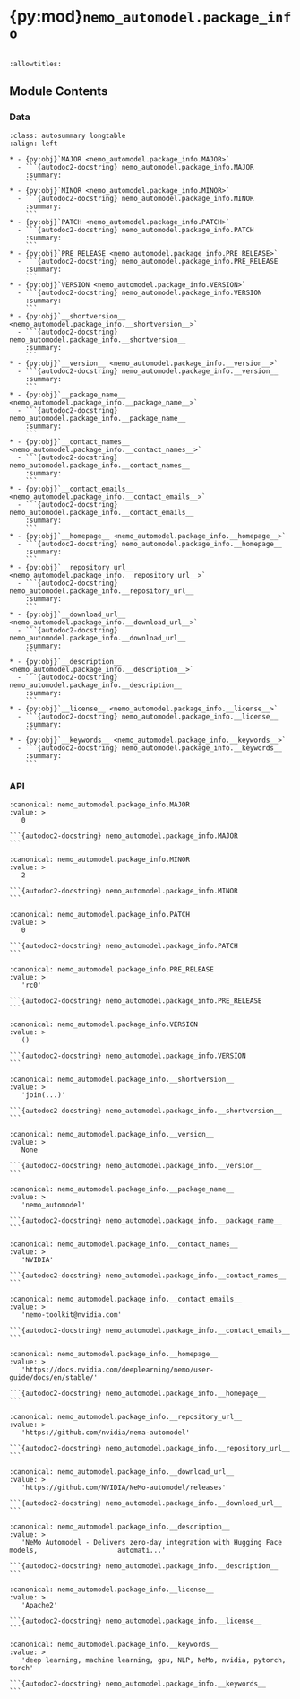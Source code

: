 # {py:mod}`nemo_automodel.package_info`

```{py:module} nemo_automodel.package_info
```

```{autodoc2-docstring} nemo_automodel.package_info
:allowtitles:
```

## Module Contents

### Data

````{list-table}
:class: autosummary longtable
:align: left

* - {py:obj}`MAJOR <nemo_automodel.package_info.MAJOR>`
  - ```{autodoc2-docstring} nemo_automodel.package_info.MAJOR
    :summary:
    ```
* - {py:obj}`MINOR <nemo_automodel.package_info.MINOR>`
  - ```{autodoc2-docstring} nemo_automodel.package_info.MINOR
    :summary:
    ```
* - {py:obj}`PATCH <nemo_automodel.package_info.PATCH>`
  - ```{autodoc2-docstring} nemo_automodel.package_info.PATCH
    :summary:
    ```
* - {py:obj}`PRE_RELEASE <nemo_automodel.package_info.PRE_RELEASE>`
  - ```{autodoc2-docstring} nemo_automodel.package_info.PRE_RELEASE
    :summary:
    ```
* - {py:obj}`VERSION <nemo_automodel.package_info.VERSION>`
  - ```{autodoc2-docstring} nemo_automodel.package_info.VERSION
    :summary:
    ```
* - {py:obj}`__shortversion__ <nemo_automodel.package_info.__shortversion__>`
  - ```{autodoc2-docstring} nemo_automodel.package_info.__shortversion__
    :summary:
    ```
* - {py:obj}`__version__ <nemo_automodel.package_info.__version__>`
  - ```{autodoc2-docstring} nemo_automodel.package_info.__version__
    :summary:
    ```
* - {py:obj}`__package_name__ <nemo_automodel.package_info.__package_name__>`
  - ```{autodoc2-docstring} nemo_automodel.package_info.__package_name__
    :summary:
    ```
* - {py:obj}`__contact_names__ <nemo_automodel.package_info.__contact_names__>`
  - ```{autodoc2-docstring} nemo_automodel.package_info.__contact_names__
    :summary:
    ```
* - {py:obj}`__contact_emails__ <nemo_automodel.package_info.__contact_emails__>`
  - ```{autodoc2-docstring} nemo_automodel.package_info.__contact_emails__
    :summary:
    ```
* - {py:obj}`__homepage__ <nemo_automodel.package_info.__homepage__>`
  - ```{autodoc2-docstring} nemo_automodel.package_info.__homepage__
    :summary:
    ```
* - {py:obj}`__repository_url__ <nemo_automodel.package_info.__repository_url__>`
  - ```{autodoc2-docstring} nemo_automodel.package_info.__repository_url__
    :summary:
    ```
* - {py:obj}`__download_url__ <nemo_automodel.package_info.__download_url__>`
  - ```{autodoc2-docstring} nemo_automodel.package_info.__download_url__
    :summary:
    ```
* - {py:obj}`__description__ <nemo_automodel.package_info.__description__>`
  - ```{autodoc2-docstring} nemo_automodel.package_info.__description__
    :summary:
    ```
* - {py:obj}`__license__ <nemo_automodel.package_info.__license__>`
  - ```{autodoc2-docstring} nemo_automodel.package_info.__license__
    :summary:
    ```
* - {py:obj}`__keywords__ <nemo_automodel.package_info.__keywords__>`
  - ```{autodoc2-docstring} nemo_automodel.package_info.__keywords__
    :summary:
    ```
````

### API

````{py:data} MAJOR
:canonical: nemo_automodel.package_info.MAJOR
:value: >
   0

```{autodoc2-docstring} nemo_automodel.package_info.MAJOR
```

````

````{py:data} MINOR
:canonical: nemo_automodel.package_info.MINOR
:value: >
   2

```{autodoc2-docstring} nemo_automodel.package_info.MINOR
```

````

````{py:data} PATCH
:canonical: nemo_automodel.package_info.PATCH
:value: >
   0

```{autodoc2-docstring} nemo_automodel.package_info.PATCH
```

````

````{py:data} PRE_RELEASE
:canonical: nemo_automodel.package_info.PRE_RELEASE
:value: >
   'rc0'

```{autodoc2-docstring} nemo_automodel.package_info.PRE_RELEASE
```

````

````{py:data} VERSION
:canonical: nemo_automodel.package_info.VERSION
:value: >
   ()

```{autodoc2-docstring} nemo_automodel.package_info.VERSION
```

````

````{py:data} __shortversion__
:canonical: nemo_automodel.package_info.__shortversion__
:value: >
   'join(...)'

```{autodoc2-docstring} nemo_automodel.package_info.__shortversion__
```

````

````{py:data} __version__
:canonical: nemo_automodel.package_info.__version__
:value: >
   None

```{autodoc2-docstring} nemo_automodel.package_info.__version__
```

````

````{py:data} __package_name__
:canonical: nemo_automodel.package_info.__package_name__
:value: >
   'nemo_automodel'

```{autodoc2-docstring} nemo_automodel.package_info.__package_name__
```

````

````{py:data} __contact_names__
:canonical: nemo_automodel.package_info.__contact_names__
:value: >
   'NVIDIA'

```{autodoc2-docstring} nemo_automodel.package_info.__contact_names__
```

````

````{py:data} __contact_emails__
:canonical: nemo_automodel.package_info.__contact_emails__
:value: >
   'nemo-toolkit@nvidia.com'

```{autodoc2-docstring} nemo_automodel.package_info.__contact_emails__
```

````

````{py:data} __homepage__
:canonical: nemo_automodel.package_info.__homepage__
:value: >
   'https://docs.nvidia.com/deeplearning/nemo/user-guide/docs/en/stable/'

```{autodoc2-docstring} nemo_automodel.package_info.__homepage__
```

````

````{py:data} __repository_url__
:canonical: nemo_automodel.package_info.__repository_url__
:value: >
   'https://github.com/nvidia/nema-automodel'

```{autodoc2-docstring} nemo_automodel.package_info.__repository_url__
```

````

````{py:data} __download_url__
:canonical: nemo_automodel.package_info.__download_url__
:value: >
   'https://github.com/NVIDIA/NeMo-automodel/releases'

```{autodoc2-docstring} nemo_automodel.package_info.__download_url__
```

````

````{py:data} __description__
:canonical: nemo_automodel.package_info.__description__
:value: >
   'NeMo Automodel - Delivers zero-day integration with Hugging Face models,                    automati...'

```{autodoc2-docstring} nemo_automodel.package_info.__description__
```

````

````{py:data} __license__
:canonical: nemo_automodel.package_info.__license__
:value: >
   'Apache2'

```{autodoc2-docstring} nemo_automodel.package_info.__license__
```

````

````{py:data} __keywords__
:canonical: nemo_automodel.package_info.__keywords__
:value: >
   'deep learning, machine learning, gpu, NLP, NeMo, nvidia, pytorch, torch'

```{autodoc2-docstring} nemo_automodel.package_info.__keywords__
```

````
